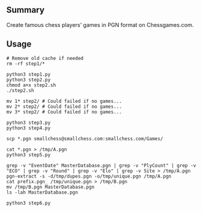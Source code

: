 ## Summary

Create famous chess players’ games in PGN format on Chessgames.com.

## Usage

    # Remove old cache if needed
    rm -rf step1/*

    python3 step1.py
    python3 step2.py
    chmod a+x step2.sh
    ./step2.sh

    mv 1* step2/ # Could failed if no games...
    mv 2* step2/ # Could failed if no games...
    mv 3* step2/ # Could failed if no games...

    python3 step3.py
    python3 step4.py

    scp *.pgn smallchess@smallchess.com:smallchess.com/Games/

    cat *.pgn > /tmp/A.pgn
    python3 step5.py

    grep -v "EventDate" MasterDatabase.pgn | grep -v "PlyCount" | grep -v "ECO" | grep -v "Round" | grep -v "Elo" | grep -v Site > /tmp/A.pgn
    pgn-extract -s -d/tmp/dupes.pgn -o/tmp/unique.pgn /tmp/A.pgn
    cat prefix.pgn_ /tmp/unique.pgn > /tmp/B.pgn
    mv /tmp/B.pgn MasterDatabase.pgn
    ls -lah MasterDatabase.pgn

    python3 step6.py
